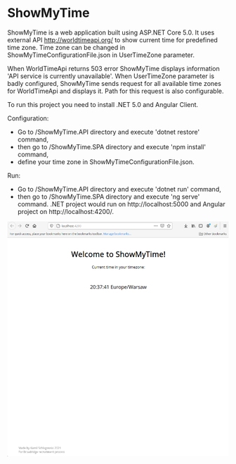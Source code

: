 # ShowMyTime

ShowMyTime is a web application built using ASP.NET Core 5.0. It uses external API http://worldtimeapi.org/ to show current time for predefined time zone.
Time zone can be changed in ShowMyTimeConfigurationFile.json in UserTimeZone parameter.

When WorldTimeApi returns 503 error ShowMyTime displays information 'API service is currently unavailable'.
When UserTimeZone parameter is badly configured, ShowMyTime sends request for all available time zones for WorldTimeApi and displays it. Path for this request is also configurable.


To run this project you need to install .NET 5.0 and Angular Client. 

Configuration:
  + Go to /ShowMyTime.API directory and execute 'dotnet restore' command,
  + then go to /ShowMyTime.SPA directory and execute 'npm install' command,
  + define your time zone in ShowMyTimeConfigurationFile.json.

Run:
  + Go to /ShowMyTime.API directory and execute 'dotnet run' command,
  + then go to /ShowMyTime.SPA directory and execute 'ng serve' command.
.NET project would run on http://localhost:5000 and Angular project on http://localhost:4200/.

![alt_text](https://github.com/KSchlagowski/ShowMyTime/blob/master/ShowMyTimePreview.png)
